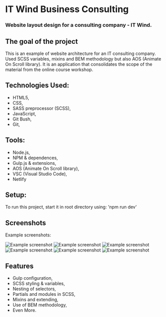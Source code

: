 # IT Wind Business Consulting

### Website layout design for a consulting company - IT Wind.

## The goal of the project

This is an example of website architecture for an IT consulting company.
Used SCSS variables, mixins and BEM methodology but also AOS (Animate On Scroll library).
It is an application that consolidates the scope of the material from the online course workshop.

## Technologies Used:

- HTML5,
- CSS,
- SASS preprocessor (SCSS),
- JavaScript,
- Git Bush,
- Git,

## Tools:

- Node.js,
- NPM & dependences,
- Gulp.js & extensions,
- AOS (Animate On Scroll library),
- VSC (Visual Studio Code),
- Netlify

## Setup:

To run this project, start it in root directory using:
'npm run dev'

## Screenshots

Example screenshots:

![Example screenshot](./img/screenshots/...)
![Example screenshot](./img/screenshots/...)
![Example screenshot](./img/screenshots/...)
![Example screenshot](./img/screenshots/...)
![Example screenshot](./img/screenshots/...)
![Example screenshot](./img/screenshots/...)

## Features

- Gulp configuration,
- SCSS styling & variables,
- Nesting of selectors,
- Partials and modules in SCSS,
- Mixins and extending,
- Use of BEM methodology,
- Even More.
